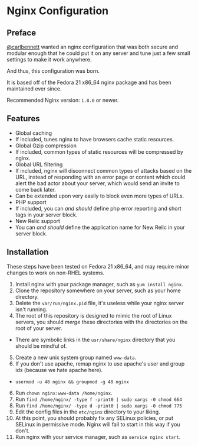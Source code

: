 # Nginx Configuration
## Preface
[@carlbennett](https://github.com/carlbennett) wanted an nginx configuration
that was both secure and modular enough that he could put it on any server and
tune just a few small settings to make it work anywhere.

And thus, this configuration was born.

It is based off of the Fedora 21 x86_64 nginx package and has been maintained
ever since.

Recommended Nginx version: `1.8.0` or newer.

## Features
- Global caching
 - If included, tunes nginx to have browsers cache static resources.
- Global Gzip compression
 - If included, common types of static resources will be compressed by nginx.
- Global URL filtering
 - If included, nginx will disconnect common types of attacks based on the URL,
   instead of responding with an error page or content which could alert the
   bad actor about your server, which would send an invite to come back later.
 - Can be extended upon very easily to block even more types of URLs.
- PHP support
 - If included, you can _and should_ define php error reporting and short tags
   in your server block.
- New Relic support
 - You can _and should_ define the application name for New Relic in your
   server block.

## Installation
These steps have been tested on Fedora 21 x86_64, and may require minor changes
to work on non-RHEL systems.

1. Install nginx with your package manager, such as `yum install nginx`.
2. Clone the repository somewhere on your server, such as your home directory.
3. Delete the `var/run/nginx.pid` file, it's useless while your nginx server
   isn't running.
4. The root of this repository is designed to mimic the root of Linux servers,
   you should *merge* these directories with the directories on the root of
   your server.
 - There are symbolic links in the `usr/share/nginx` directory that you should
   be mindful of.
5. Create a new unix system group named `www-data`.
6. If you don't use apache, remap nginx to use apache's user and group ids
   (because we hate apache here).
 - `usermod -u 48 nginx && groupmod -g 48 nginx`
6. Run `chown nginx:www-data /home/nginx`.
7. Run `find /home/nginx/ -type f -print0 | sudo xargs -0 chmod 664`
8. Run `find /home/nginx/ -type d -print0 | sudo xargs -0 chmod 775`
9. Edit the config files in the `etc/nginx` directory to your liking.
10. At this point, you should probably fix any SELinux policies, or put SELinux
    in permissive mode. Nginx will fail to start in this way if you don't.
11. Run nginx with your service manager, such as `service nginx start`.
